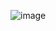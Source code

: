![image](https://github.com/karpo27/Exercism_Python/assets/54405665/a57dd1a5-c12b-49d9-b670-e2e5b42fbe3c)
